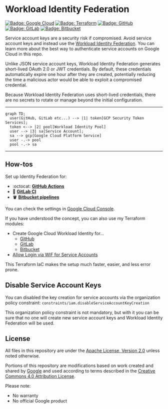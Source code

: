 # Workload Identity Federation

[![Badge: Google Cloud](https://img.shields.io/badge/Google%20Cloud-%234285F4.svg?logo=google-cloud&logoColor=white)](#readme)
[![Badge: Terraform](https://img.shields.io/badge/Terraform-%235835CC.svg?logo=terraform&logoColor=white)](https://github.com/Cyclenerd/google-workload-identity-federation/tree/master/allow/examples#readme)
[![Badge: GitHub](https://img.shields.io/badge/GitHub-181717.svg?logo=github&logoColor=white)](./github.md)
[![Badge: GitLab](https://img.shields.io/badge/GitLab-FC6D26.svg?logo=gitlab&logoColor=white)](./gitlab.md)
[![Badge: Bitbucket](https://img.shields.io/badge/Bitbucket-0052CC.svg?logo=bitbucket&logoColor=white)](./bitbucket.md)

Service account keys are a security risk if compromised.
Avoid service account keys and instead use the [Workload Identity Federation](https://cloud.google.com/iam/docs/workload-identity-federation).
You can learn more about the best way to authenticate service accounts on Google Cloud in this repo.

Unlike JSON service account keys, Workload Identity Federation generates short-lived OAuth 2.0 or JWT credentials.
By default, these credentials automatically expire one hour after they are created,
potentially reducing the time a malicious actor would be able to exploit a compromised credential.

Because Workload Identity Federation uses short-lived credentials, there are no secrets to rotate or manage beyond the initial configuration.

---

```mermaid
graph TD;
  user(GitHub, GitLab etc...) --> |1| token[GCP Security Token Services];
  token <--> |2| pool[Workload Identity Pool]
  user --> |3| sa[Service Account];
  sa --> gcp[Google Cloud Platform Service]
  user -.-> pool
  pool -.-> sa
```

---


## How-tos

Set up Identity Federation for:

* :octocat: **[GitHub Actions](./github.md)**
* 🦊 **[GitLab CI](./gitlab.md)**
* 🪣 **[Bitbucket pipelines](./bitbucket.md)**

You can check the settings in [Google Cloud Console](./console.md).

If you have understood the concept, you can also use my Terraform modules:

* Create Google Cloud Workload Identity for...
  * [GitHub](https://registry.terraform.io/modules/Cyclenerd/wif-github/google/latest)
  * [GitLab](https://registry.terraform.io/modules/Cyclenerd/wif-gitlab/google/latest)
  * [Bitbucket](https://registry.terraform.io/modules/Cyclenerd/wif-bitbucket/google/latest)
* [Allow Login via WIF for Service Accounts](https://registry.terraform.io/modules/Cyclenerd/wif-service-account/google/latest)

This Terraform IaC makes the setup much faster, easier, and less error prone.


## Disable Service Account Keys

You can disabled the key creation for service accounts via the organization policy constraint: `constraints/iam.disableServiceAccountKeyCreation`

This organization policy constraint is not mandatory, but with it you can be sure that no one will create new service account keys and Workload Identity Federation will be used.


## License

All files in this repository are under the [Apache License, Version 2.0](LICENSE) unless noted otherwise.

Portions of this repository are modifications based on work created and shared by [Google](https://developers.google.com/readme/policies)
and used according to terms described in the [Creative Commons 4.0 Attribution License](https://creativecommons.org/licenses/by/4.0/).

Please note:

* No warranty
* No official Google product
